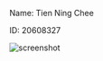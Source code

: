 Name: Tien Ning Chee

ID: 20608327

![screenshot](https://user-images.githubusercontent.com/76441732/108719940-2baa8000-755b-11eb-9e3d-1a1bd0aa987b.PNG)
